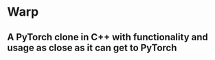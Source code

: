# Warp

<h2>A PyTorch clone in C++ with functionality and usage as close as it can get to PyTorch</h2>
